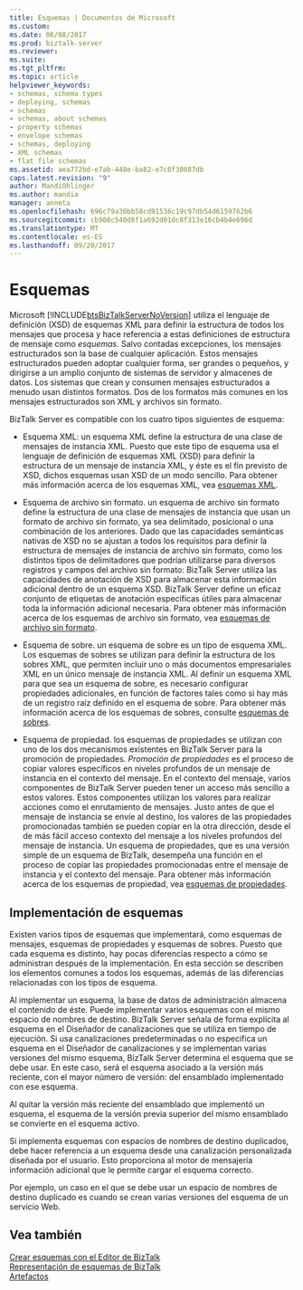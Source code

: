 ```yaml
---
title: Esquemas | Documentos de Microsoft
ms.custom: 
ms.date: 06/08/2017
ms.prod: biztalk-server
ms.reviewer: 
ms.suite: 
ms.tgt_pltfrm: 
ms.topic: article
helpviewer_keywords:
- schemas, schema types
- deploying, schemas
- schemas
- schemas, about schemas
- property schemas
- envelope schemas
- schemas, deploying
- XML schemas
- flat file schemas
ms.assetid: aea772bd-e7ab-448e-ba82-e7c8f38087db
caps.latest.revision: "9"
author: MandiOhlinger
ms.author: mandia
manager: anneta
ms.openlocfilehash: 696c79a30bb58cd91536c19c97db54d6159762b6
ms.sourcegitcommit: cb908c540d8f1a692d01dc8f313e16cb4b4e696d
ms.translationtype: MT
ms.contentlocale: es-ES
ms.lasthandoff: 09/20/2017
---
```

# <a name="schemas"></a>Esquemas
Microsoft [!INCLUDE[btsBizTalkServerNoVersion](../includes/btsbiztalkservernoversion-md.md)] utiliza el lenguaje de definición (XSD) de esquemas XML para definir la estructura de todos los mensajes que procesa y hace referencia a estas definiciones de estructura de mensaje como *esquemas*. Salvo contadas excepciones, los mensajes estructurados son la base de cualquier aplicación. Estos mensajes estructurados pueden adoptar cualquier forma, ser grandes o pequeños, y dirigirse a un amplio conjunto de sistemas de servidor y almacenes de datos. Los sistemas que crean y consumen mensajes estructurados a menudo usan distintos formatos. Dos de los formatos más comunes en los mensajes estructurados son XML y archivos sin formato.  
  
 BizTalk Server es compatible con los cuatro tipos siguientes de esquema:  
  
-   Esquema XML: un esquema XML define la estructura de una clase de mensajes de instancia XML. Puesto que este tipo de esquema usa el lenguaje de definición de esquemas XML (XSD) para definir la estructura de un mensaje de instancia XML, y éste es el fin previsto de XSD, dichos esquemas usan XSD de un modo sencillo. Para obtener más información acerca de los esquemas XML, vea [esquemas XML](../core/xml-schemas.md).  
  
-   Esquema de archivo sin formato. un esquema de archivo sin formato define la estructura de una clase de mensajes de instancia que usan un formato de archivo sin formato, ya sea delimitado, posicional o una combinación de los anteriores. Dado que las capacidades semánticas nativas de XSD no se ajustan a todos los requisitos para definir la estructura de mensajes de instancia de archivo sin formato, como los distintos tipos de delimitadores que podrían utilizarse para diversos registros y campos del archivo sin formato: BizTalk Server utiliza las capacidades de anotación de XSD para almacenar esta información adicional dentro de un esquema XSD. BizTalk Server define un eficaz conjunto de etiquetas de anotación específicas útiles para almacenar toda la información adicional necesaria. Para obtener más información acerca de los esquemas de archivo sin formato, vea [esquemas de archivo sin formato](../core/flat-file-schemas.md).  
  
-   Esquema de sobre. un esquema de sobre es un tipo de esquema XML. Los esquemas de sobres se utilizan para definir la estructura de los sobres XML, que permiten incluir uno o más documentos empresariales XML en un único mensaje de instancia XML. Al definir un esquema XML para que sea un esquema de sobre, es necesario configurar propiedades adicionales, en función de factores tales como si hay más de un registro raíz definido en el esquema de sobre. Para obtener más información acerca de los esquemas de sobres, consulte [esquemas de sobres](../core/envelope-schemas.md).  
  
-   Esquema de propiedad. los esquemas de propiedades se utilizan con uno de los dos mecanismos existentes en BizTalk Server para la promoción de propiedades. *Promoción de propiedades* es el proceso de copiar valores específicos en niveles profundos de un mensaje de instancia en el contexto del mensaje. En el contexto del mensaje, varios componentes de BizTalk Server pueden tener un acceso más sencillo a estos valores. Estos componentes utilizan los valores para realizar acciones como el enrutamiento de mensajes. Justo antes de que el mensaje de instancia se envíe al destino, los valores de las propiedades promocionadas también se pueden copiar en la otra dirección, desde el de más fácil acceso contexto del mensaje a los niveles profundos del mensaje de instancia. Un esquema de propiedades, que es una versión simple de un esquema de BizTalk, desempeña una función en el proceso de copiar las propiedades promocionadas entre el mensaje de instancia y el contexto del mensaje. Para obtener más información acerca de los esquemas de propiedad, vea [esquemas de propiedades](../core/property-schemas.md).  
  
## <a name="schema-deployment"></a>Implementación de esquemas  
 Existen varios tipos de esquemas que implementará, como esquemas de mensajes, esquemas de propiedades y esquemas de sobres. Puesto que cada esquema es distinto, hay pocas diferencias respecto a cómo se administran después de la implementación. En esta sección se describen los elementos comunes a todos los esquemas, además de las diferencias relacionadas con los tipos de esquema.  
  
 Al implementar un esquema, la base de datos de administración almacena el contenido de éste. Puede implementar varios esquemas con el mismo espacio de nombres de destino. BizTalk Server señala de forma explícita al esquema en el Diseñador de canalizaciones que se utiliza en tiempo de ejecución. Si usa canalizaciones predeterminadas o no especifica un esquema en el Diseñador de canalizaciones y se implementan varias versiones del mismo esquema, BizTalk Server determina el esquema que se debe usar. En este caso, será el esquema asociado a la versión más reciente, con el mayor número de versión: del ensamblado implementado con ese esquema.  
  
 Al quitar la versión más reciente del ensamblado que implementó un esquema, el esquema de la versión previa superior del mismo ensamblado se convierte en el esquema activo.  
  
 Si implementa esquemas con espacios de nombres de destino duplicados, debe hacer referencia a un esquema desde una canalización personalizada diseñada por el usuario. Esto proporciona al motor de mensajería información adicional que le permite cargar el esquema correcto.  
  
 Por ejemplo, un caso en el que se debe usar un espacio de nombres de destino duplicado es cuando se crean varias versiones del esquema de un servicio Web.  
  
## <a name="see-also"></a>Vea también  
 [Crear esquemas con el Editor de BizTalk](../core/creating-schemas-using-biztalk-editor.md)   
 [Representación de esquemas de BizTalk](../core/biztalk-representation-of-schemas.md)   
 [Artefactos](../core/artifacts.md)